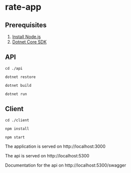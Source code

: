 # rate-app

## Prerequisites
1. [Install Node.js](https://nodejs.org/en/download/)
2. [Dotnet Core SDK](https://www.microsoft.com/net/download/windows)

## API
```cd ./api```

```dotnet restore```

```dotnet build```

```dotnet run```

## Client
```cd ./client```

```npm install```

```npm start```


The application is served on http://localhost:3000

The api is served on http://localhost:5300

Documentation for the api on http://localhost:5300/swagger